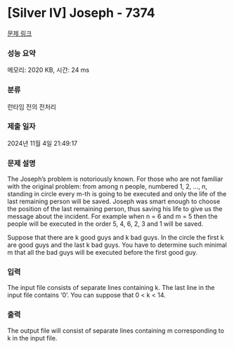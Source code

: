 # [Silver IV] Joseph - 7374 

[문제 링크](https://www.acmicpc.net/problem/7374) 

### 성능 요약

메모리: 2020 KB, 시간: 24 ms

### 분류

런타임 전의 전처리

### 제출 일자

2024년 11월 4일 21:49:17

### 문제 설명

<p>The Joseph’s problem is notoriously known. For those who are not familiar with the original problem: from among n people, numbered 1, 2, ..., n, standing in circle every m-th is going to be executed and only the life of the last remaining person will be saved. Joseph was smart enough to choose the position of the last remaining person, thus saving his life to give us the message about the incident. For example when n = 6 and m = 5 then the people will be executed in the order 5, 4, 6, 2, 3 and 1 will be saved.</p>

<p>Suppose that there are k good guys and k bad guys. In the circle the first k are good guys and the last k bad guys. You have to determine such minimal m that all the bad guys will be executed before the first good guy.</p>

### 입력 

 <p>The input file consists of separate lines containing k. The last line in the input file contains ‘0’. You can suppose that 0 < k < 14.</p>

### 출력 

 <p>The output file will consist of separate lines containing m corresponding to k in the input file.</p>

